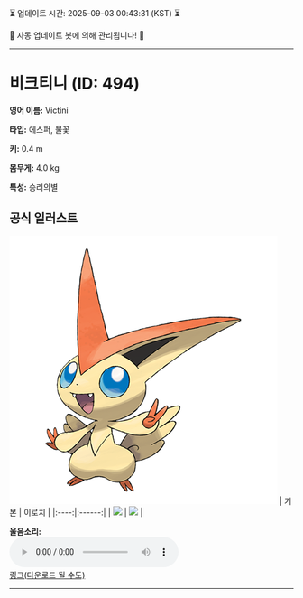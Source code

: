 
⏳ 업데이트 시간: 2025-09-03 00:43:31 (KST) ⏳

🤖 자동 업데이트 봇에 의해 관리됩니다! 🤖

---

# 비크티니 (ID: 494)
**영어 이름:** Victini

**타입:** 에스퍼, 불꽃

**키:** 0.4 m

**몸무게:** 4.0 kg

**특성:** 승리의별

## 공식 일러스트
![](https://raw.githubusercontent.com/PokeAPI/sprites/master/sprites/pokemon/other/official-artwork/494.png)
| 기본 | 이로치 |
|:----:|:------:|
| <img src="http://play.pokemonshowdown.com/sprites/ani/victini.gif" width="200"> | <img src="http://play.pokemonshowdown.com/sprites/ani-shiny/victini.gif" width="200"> |

**울음소리:**<br><audio controls src="https://raw.githubusercontent.com/PokeAPI/cries/main/cries/pokemon/latest/494.ogg"></audio><br> [링크(다운로드 될 수도)](https://raw.githubusercontent.com/PokeAPI/cries/main/cries/pokemon/latest/494.ogg)


---
